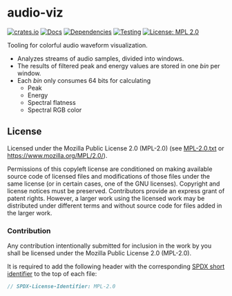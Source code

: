 <!-- SPDX-FileCopyrightText: The audio-viz authors -->
<!-- SPDX-License-Identifier: MPL-2.0 -->

# audio-viz

[![crates.io](https://img.shields.io/crates/v/audio-viz.svg)](https://crates.io/crates/audio-viz)
[![Docs](https://docs.rs/audio-viz/badge.svg)](https://docs.rs/audio-viz)
[![Dependencies](https://deps.rs/repo/github/uklotzde/audio-viz/status.svg)](https://deps.rs/repo/github/uklotzde/audio-viz)
[![Testing](https://github.com/uklotzde/audio-viz/actions/workflows/test.yaml/badge.svg)](https://github.com/uklotzde/audio-viz/actions/workflows/test.yaml)
[![License: MPL 2.0](https://img.shields.io/badge/License-MPL_2.0-blue.svg)](https://opensource.org/licenses/MPL-2.0)

Tooling for colorful audio waveform visualization.

- Analyzes streams of audio samples, divided into windows.
- The results of filtered peak and energy values are stored in one _bin_ per window.
- Each _bin_ only consumes 64 bits for calculating
  - Peak
  - Energy
  - Spectral flatness
  - Spectral RGB color

## License

Licensed under the Mozilla Public License 2.0 (MPL-2.0) (see [MPL-2.0.txt](LICENSES/MPL-2.0.txt) or
<https://www.mozilla.org/MPL/2.0/>).

Permissions of this copyleft license are conditioned on making available source code of licensed
files and modifications of those files under the same license (or in certain cases, one of the GNU
licenses). Copyright and license notices must be preserved. Contributors provide an express grant of
patent rights. However, a larger work using the licensed work may be distributed under different
terms and without source code for files added in the larger work.

### Contribution

Any contribution intentionally submitted for inclusion in the work by you shall be licensed under
the Mozilla Public License 2.0 (MPL-2.0).

It is required to add the following header with the corresponding
[SPDX short identifier](https://spdx.dev/ids/) to the top of each file:

```rust
// SPDX-License-Identifier: MPL-2.0
```
